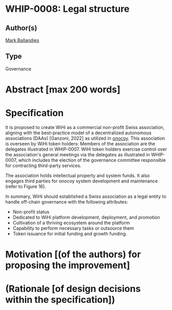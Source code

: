 # WHIP-0008: Legal structure 

## Author(s)
[Mark Ballandies](https://twitter.com/BallandiesMC)

## Type 
Governance

# Abstract [max 200 words]

# Specification

It is proposed to create WiHi as a commercial non-profit Swiss association, aligning with the best-practice model of a decentralized autonomous associations (DAAs) [Ganzoni, 2022] as utilized in [onocoy](https://static1.squarespace.com/static/6313a587324d1047ec4d9a13/t/64e892a5e6f5d8652a2b925b/1692963500980/20230825_whitepaper_onocoy_final.pdf). This association is overseen by WiHi token holders: Members of the association are the delegates illustrated in WHIP-0007. WiHi token holders exercise control over the association's general meetings via the delegates as illustrated in WHIP-0007, which includes the election of the governance committee responsible for contracting third-party services. 

The association holds intellectual property and system funds. It also engages third parties for onocoy system development and maintenance (refer to Figure 16).  

In summary, WiHi should established a Swiss association as a legal entity to handle off-chain governance with the following attributes:

- Non-profit status
- Dedicated to WiHi platform development, deployment, and promotion
- Cultivation of a thriving ecosystem around the platform
- Capability to perform necessary tasks or outsource them
- Token issuance for initial funding and growth funding.


# Motivation [(of the authors) for proposing the improvement]

# (Rationale [of design decisions within the specification])